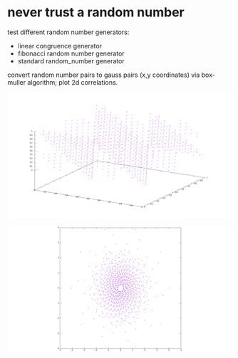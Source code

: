 # never trust a random number

test different random number generators:

- linear congruence generator
- fibonacci random number generator
- standard random_number generator

convert random number pairs to gauss pairs (x,y coordinates) via box-muller algorithm; plot 2d correlations.

![lokking random? lincon](lincon.png)

![not random at all! lincon 2d correlation](lincon_2d_correlation.png)

